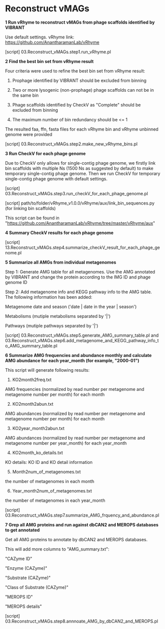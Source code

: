 # Reconstruct vMAGs

**1 Run vRhyme to reconstruct vMAGs from phage scaffolds identified by VIBRANT**

Use default settings. vRhyme link: https://github.com/AnantharamanLab/vRhyme

[script] 03.Reconstruct_vMAGs.step1.run_vRhyme.pl

**2 Find the best bin set from vRhyme result**

Four criteria were used to refine the best bin set from vRhyme result:                     

1) Prophage identified by VIBRANT should be excluded from binning                        

2) Two or more lysogenic (non-prophage) phage scaffolds can not be in the same bin                          

3) Phage scaffolds identified by CheckV as "Complete" should be excluded from binning    

4) The maximum number of bin redundancy should be <= 1  

The resulted faa, ffn, fasta files for each vRhyme bin and vRhyme unbinned genome were provided

[script] 03.Reconstruct_vMAGs.step2.make_new_vRhyme_bins.pl

**3 Run CheckV for each phage genome**

Due to CheckV only allows for single-contig phage genome, we firstly link bin scaffolds with multiple Ns (1500 Ns as suggested by default) to make temporary single-contig phage genome. Then we run CheckV for temporary single-contig phage genome with default settings.

[script] 03.Reconstruct_vMAGs.step3.run_checkV_for_each_phage_genome.pl

[script] path/to/folder/vRhyme_v1.0.0/vRhyme/aux/link_bin_sequences.py (for linking bin scaffolds)

This script can be found in "https://github.com/AnantharamanLab/vRhyme/tree/master/vRhyme/aux"

**4 Summary CheckV results for each phage genome**

[script] 13.Reconstruct_vMAGs.step4.summarize_checkV_result_for_each_phage_genome.pl

**5 Summarize all AMGs from individual metagenomes** 

Step 1: Generate AMG table for all metagenomes. Use the AMG annotated by VIBRANT and change the protein according to the IMG ID and phage genome ID

Step 2: Add metagenome info and KEGG pathway info to the AMG table. The following information has been added:

Metagenome date and season ('date | date in the year | season')

Metabolisms (mutiple metabolisms separated by '|')

Pathways (mutiple pathways separated by '|')

[script] 03.Reconstruct_vMAGs.step5.generate_AMG_summary_table.pl and 03.Reconstruct_vMAGs.step6.add_metagenome_and_KEGG_pathway_info_to_AMG_summary_table.pl

**6 Summarize AMG frequencies and abundance monthly and calculate AMG abundance for each year_month (for example, "2000-01")**

This script will generate following results:

1) KO2month2freq.txt

AMG frequencies (normalized by read number per metagenome and metagenome number per month)     for each month

2) KO2month2abun.txt

AMG abundances (normalized by read number per metagenome and metagenome number per month) for each month

3) KO2year_month2abun.txt

AMG abundances (normalized by read number per metagenome and metagenome number per year_month) for each year_month

4) KO2month_ko_details.txt

KO details: KO ID and KO detail information

5) Month2num_of_metagenomes.txt

the number of metagenomes in each month 

6) Year_month2num_of_metagenomes.txt

the number of metagenomes in each year_month 

[script] 03.Reconstruct_vMAGs.step7.summarize_AMG_frquency_and_abundance.pl

**7 Grep all AMG proteins and run against dbCAN2 and MEROPS databases to get annotated**

Get all AMG proteins to annotate by dbCAN2 and MEROPS databases.

This will add more columns to "AMG_summary.txt":

"CAZyme ID"

"Enzyme (CAZyme)"

"Substrate (CAZyme)"

"Class of Substrate (CAZyme)"

"MEROPS ID"

"MEROPS details"

[script] 03.Reconstruct_vMAGs.step8.annnoate_AMG_by_dbCAN2_and_MEROPS.pl



